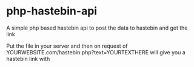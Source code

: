 # php-hastebin-api
A simple php based hastebin api to post the data to hastebin and get the link

Put the file in your server and then on request of YOURWEBSITE.com/hastebin.php?text=YOURTEXTHERE will give you a hastebin link with <YOUTEXT>
